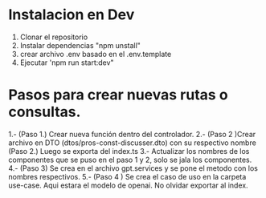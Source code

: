 # Instalacion en Dev

1. Clonar el repositorio
2. Instalar dependencias  "npm unstall"
3. crear archivo .env basado en el .env.template
4. Ejecutar 'npm run start:dev"

# Pasos para crear nuevas rutas o consultas.
1.- (Paso 1.) Crear nueva función dentro del controlador.
2.- (Paso 2 )Crear archivo en DTO (dtos/pros-const-discusser.dto) con su respectivo nombre (Paso 2.) Luego se exporta del index.ts
3.- Actualizar los nombres de los componentes que se puso en el paso 1 y 2, solo se jala los componentes.
4.- (Paso 3) Se crea en el archivo gpt.services y se pone el metodo con los nombres respectivos.
5.- (Paso 4 ) Se crea el caso de uso en la carpeta use-case. Aqui estara el modelo de openai. No olvidar exportar al index.